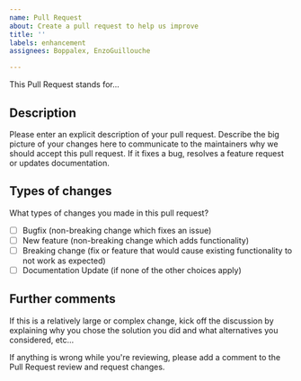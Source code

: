 ```yaml
---
name: Pull Request
about: Create a pull request to help us improve
title: ''
labels: enhancement
assignees: Boppalex, EnzoGuillouche

---
```


This Pull Request stands for...

## Description

Please enter an explicit description of your pull request.
Describe the big picture of your changes here to communicate to the maintainers why we should accept this pull request. If it fixes a bug, resolves a feature request or updates documentation.

## Types of changes

What types of changes you made in this pull request?

- [ ] Bugfix (non-breaking change which fixes an issue)
- [ ] New feature (non-breaking change which adds functionality)
- [ ] Breaking change (fix or feature that would cause existing functionality to not work as expected)
- [ ] Documentation Update (if none of the other choices apply)

## Further comments

If this is a relatively large or complex change, kick off the discussion by explaining why you chose the solution you did and what alternatives you considered, etc...

If anything is wrong while you're reviewing, please add a comment to the Pull Request review and request changes.

